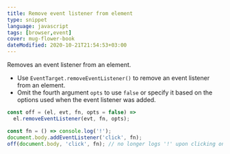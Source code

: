 ```yaml
---
title: Remove event listener from element
type: snippet
language: javascript
tags: [browser,event]
cover: mug-flower-book
dateModified: 2020-10-21T21:54:53+03:00
---
```


Removes an event listener from an element.

- Use `EventTarget.removeEventListener()` to remove an event listener from an element.
- Omit the fourth argument `opts` to use `false` or specify it based on the options used when the event listener was added.

```js
const off = (el, evt, fn, opts = false) =>
  el.removeEventListener(evt, fn, opts);
```

```js
const fn = () => console.log('!');
document.body.addEventListener('click', fn);
off(document.body, 'click', fn); // no longer logs '!' upon clicking on the page
```
